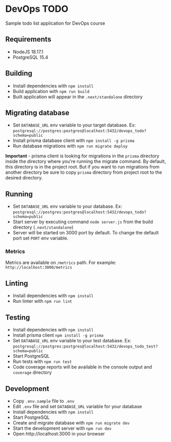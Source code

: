 # DevOps TODO

Sample todo list application for DevOps course

## Requirements

- NodeJS 18.17.1
- PostgreSQL 15.4

## Building

- Install dependencies with `npm install`
- Build application with `npm run build`
- Built application will appear in the `.next/standalone` directory

## Migrating database

- Set `DATABASE_URL` env variable to your target database. Ex: `postgresql://postgres:postgres@localhost:5432/devops_todo?schema=public`
- Install prisma database client with `npm install -g prisma`
- Run database migrations with `npm run migrate deploy`

**Important** - prisma client is looking for migrations in the `prisma` directory inside the directory where you're running the migrate command. By default, this directory is in the project root. But if you want to run migrations from another directory be sure to copy `prisma` directory from project root to the desired directory.

## Running

- Set `DATABASE_URL` env variable to your database. Ex: `postgresql://postgres:postgres@localhost:5432/devops_todo?schema=public`
- Start server by executing command `node server.js` from the build directory (`.next/standalone`)
- Server will be started on 3000 port by default. To change the default port set `PORT` env variable.

### Metrics

Metrics are available on `/metrics` path. For example: `http://localhost:3000/metrics`

## Linting

- Install dependencies with `npm install`
- Run linter with `npm run lint`

## Testing

- Install dependencies with `npm install`
- Install prisma client `npm install -g prisma`
- Set `DATABASE_URL` env variable to your test database. Ex: `postgresql://postgres:postgres@localhost:5432/devops_todo_test?schema=public`
- Start PostgreSQL
- Run tests with `npm run test`
- Code coverage reports will be available in the console output and `coverage` directory

## Development

- Copy `.env.sample` file to `.env`
- Edit `.env` file and set `DATABASE_URL` variable for your database
- Install dependencies with `npm install`
- Start PostgreSQL
- Create and migrate database with `npm run migrate dev`
- Start the development server with `npm run dev`
- Open http://localhost:3000 in your browser
